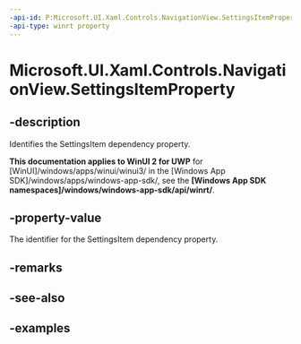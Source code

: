 ```yaml
---
-api-id: P:Microsoft.UI.Xaml.Controls.NavigationView.SettingsItemProperty
-api-type: winrt property
---
```

<!-- Property syntax.
public DependencyProperty SettingsItemProperty { get; }
-->

# Microsoft.UI.Xaml.Controls.NavigationView.SettingsItemProperty


## -description

Identifies the SettingsItem dependency property.


**This documentation applies to WinUI 2 for UWP** for [WinUI]/windows/apps/winui/winui3/ in the [Windows App SDK]/windows/apps/windows-app-sdk/, see the **[Windows App SDK namespaces]/windows/windows-app-sdk/api/winrt/**.

## -property-value

The identifier for the SettingsItem dependency property.


## -remarks


## -see-also


## -examples


